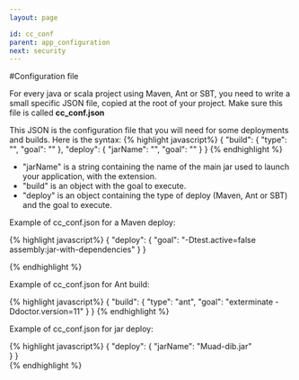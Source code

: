 ```yaml
---
layout: page

id: cc_conf
parent: app_configuration
next: security 
---
```


#Configuration file

For every java or scala project using Maven, Ant or SBT, you need to write a small specific JSON file, copied at the root of your project. Make sure this file is called
**cc_conf.json**

This JSON is the configuration file that you will need for some deployments and builds. Here is the syntax:
{% highlight javascript%}
    {
        "build": {
            "type": "<string>",
            "goal": "<string>"
        },
        "deploy": {
            "jarName": "<string>",
            "goal": "<string>"
        }
    }
{% endhighlight %}


* "jarName" is a string containing the name of the main jar used to launch your application, with the extension.
* "build" is an object with the goal to execute.
* "deploy" is an object containing the type of deploy (Maven, Ant or SBT) and the goal to execute.

Example of cc_conf.json for a Maven deploy:

{% highlight javascript%}
    {
      "deploy": {
        "goal": "-Dtest.active=false assembly:jar-with-dependencies"
      }
    }

{% endhighlight %}

Example of cc_conf.json for Ant build:

{% highlight javascript%}
    {
      "build": {
        "type": "ant",
        "goal": "exterminate -Ddoctor.version=11"
      }
    }
{% endhighlight %}

Example of cc_conf.json for jar deploy:  

{% highlight javascript%}
    {
      "deploy": {
        "jarName": "Muad-dib.jar"	
      }
    }  
{% endhighlight %}

